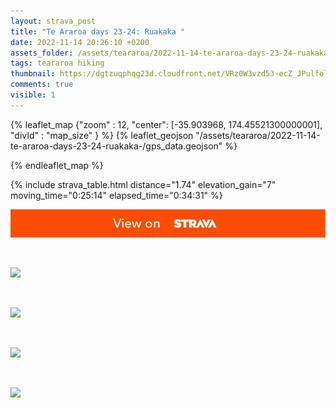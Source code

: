 ```yaml
---
layout: strava_post
title: "Te Araroa days 23-24: Ruakaka "
date: 2022-11-14 20:26:10 +0200
assets_folder: /assets/teararoa/2022-11-14-te-araroa-days-23-24-ruakaka-
tags: teararoa hiking
thumbnail: https://dgtzuqphqg23d.cloudfront.net/VRz0W3vzd53-ecZ_JPulfoluF5qiIjluYrrBZswxArc-1024x768.jpg
comments: true
visible: 1
---
```



{% leaflet_map {"zoom" : 12,
                  "center": [-35.903968, 174.45521300000001],
                 "divId" : "map_size" } %}
    {% leaflet_geojson "/assets/teararoa/2022-11-14-te-araroa-days-23-24-ruakaka-/gps_data.geojson" %}

{% endleaflet_map %}





{% include strava_table.html distance="1.74" elevation_gain="7" moving_time="0:25:14" elapsed_time="0:34:31" %}

[![](/assets/strava.jpg)](https://www.strava.com/activities/8118602040)


<br />

![](https://dgtzuqphqg23d.cloudfront.net/VRz0W3vzd53-ecZ_JPulfoluF5qiIjluYrrBZswxArc-1024x768.jpg)


<br />

![](https://dgtzuqphqg23d.cloudfront.net/7mUydIo0xOD8sLoJIfR97nQkzl2y4wRCe3RwTy556AQ-1024x768.jpg)


<br />

![](https://dgtzuqphqg23d.cloudfront.net/N27EndL26cvOUozBiWfNgel7ZET8zc82_OTN2ECINak-1024x768.jpg)


<br />

![](https://dgtzuqphqg23d.cloudfront.net/j99QpAGVj00K39ulkf3PLSe0Yn2Pi1LAeTH_o9Eg8HE-768x1024.jpg)
